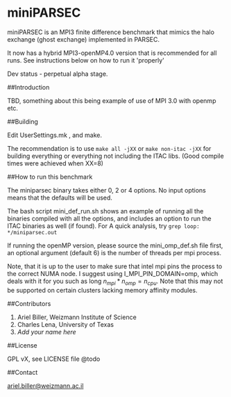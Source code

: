 miniPARSEC
==========

miniPARSEC is an MPI3 finite difference benchmark that mimics the halo exchange
(ghost exchange) implemented in PARSEC. 

It now has a hybrid MPI3-openMP4.0 version that is recommended for all runs.
See instructions below on how to run it 'properly'

Dev status - perpetual alpha stage. 

##Introduction

TBD, something about this being example of use of MPI 3.0 with openmp etc.


##Building

Edit UserSettings.mk , and make. 

The recommendation is to use `make all -jXX` or `make non-itac -jXX` for building everything or everything not including the ITAC libs.
(Good compile times were achieved when XX=8)

##How to run this benchmark

The miniparsec binary takes either 0, 2 or 4 options. No input options 
means that the defaults will be used. 

The bash script mini_def_run.sh shows an example of running all the binaries compiled
with all the options, and includes an option to run the ITAC binaries as well (if found). 
For A quick analysis, try `grep loop: */miniparsec.out`

If running the openMP version, please source the mini_omp_def.sh file first,
an optional argument (default 6) is the number of threads per mpi process.

Note, that it is up to the user to make sure that intel mpi pins the process to the correct NUMA node.
I suggest using I_MPI_PIN_DOMAIN=omp, which deals with it for you such as long $n_{mpi}*n_{omp}=n_{cpu}$.
Note that this may not be supported on certain clusters lacking memory affinity modules.

##Contributors

 1. Ariel Biller, Weizmann Institute of Science
 2. Charles Lena, University of Texas
 3. *Add your name here*

##License

GPL vX, see LICENSE file @todo

##Contact

ariel.biller@weizmann.ac.il
